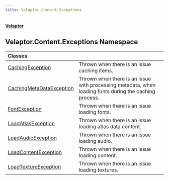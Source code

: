 ```yaml
---
title: Velaptor.Content.Exceptions
---
```


#### [Velaptor](Namespaces.md 'Velaptor Namespaces')

## Velaptor.Content.Exceptions Namespace

| Classes | |
| :--- | :--- |
| [CachingException](Velaptor.Content.Exceptions.CachingException.md 'Velaptor.Content.Exceptions.CachingException') | Thrown when there is an issue caching items. |
| [CachingMetaDataException](Velaptor.Content.Exceptions.CachingMetaDataException.md 'Velaptor.Content.Exceptions.CachingMetaDataException') | Thrown when there is an issue with processing metadata, when loading fonts during the caching process. |
| [FontException](Velaptor.Content.Exceptions.FontException.md 'Velaptor.Content.Exceptions.FontException') | Thrown when there is an issue loading fonts. |
| [LoadAtlasException](Velaptor.Content.Exceptions.LoadAtlasException.md 'Velaptor.Content.Exceptions.LoadAtlasException') | Thrown when there is an issue loading atlas data content. |
| [LoadAudioException](Velaptor.Content.Exceptions.LoadAudioException.md 'Velaptor.Content.Exceptions.LoadAudioException') | Thrown when there is an issue loading audio. |
| [LoadContentException](Velaptor.Content.Exceptions.LoadContentException.md 'Velaptor.Content.Exceptions.LoadContentException') | Thrown when there is an issue loading content. |
| [LoadTextureException](Velaptor.Content.Exceptions.LoadTextureException.md 'Velaptor.Content.Exceptions.LoadTextureException') | Thrown when there is an issue loading textures. |
